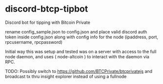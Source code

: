 # discord-btcp-tipbot

Discord bot for tipping with Bitcoin Private

rename config_sample.json to config.json and place valid discord auth token inside config.json along with config info for the node (ipaddress, port, rpcusername, rpcpassword)

Initial way this was setup and tested was on a server with access to the full node daemon, and uses ( node-altcoin ) to interact with the daemon via RPC.


TODO: Possibly switch to https://github.com/BTCPrivate/btcprivatejs and broadcast tx thru insight explorer instead of using a fullnode
